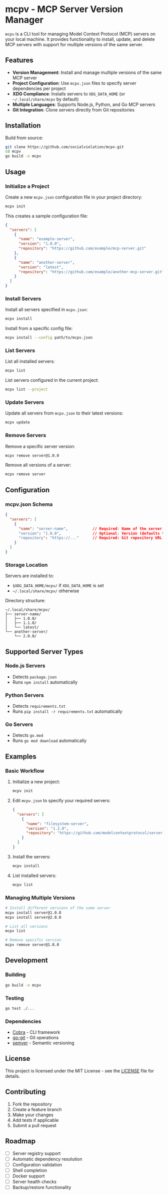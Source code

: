 # mcpv - MCP Server Version Manager

`mcpv` is a CLI tool for managing Model Context Protocol (MCP) servers on your local machine. It provides functionality to install, update, and delete MCP servers with support for multiple versions of the same server.

## Features

- **Version Management**: Install and manage multiple versions of the same MCP server
- **Project Configuration**: Use `mcpv.json` files to specify server dependencies per project
- **XDG Compliance**: Installs servers to `XDG_DATA_HOME` (or `~/.local/share/mcpv` by default)
- **Multiple Languages**: Supports Node.js, Python, and Go MCP servers
- **Git Integration**: Clone servers directly from Git repositories

## Installation

Build from source:

```bash
git clone https://github.com/socialviolation/mcpv.git
cd mcpv
go build -o mcpv
```

## Usage

### Initialize a Project

Create a new `mcpv.json` configuration file in your project directory:

```bash
mcpv init
```

This creates a sample configuration file:

```json
{
  "servers": [
    {
      "name": "example-server",
      "version": "1.0.0",
      "repository": "https://github.com/example/mcp-server.git"
    },
    {
      "name": "another-server",
      "version": "latest",
      "repository": "https://github.com/example/another-mcp-server.git"
    }
  ]
}
```

### Install Servers

Install all servers specified in `mcpv.json`:

```bash
mcpv install
```

Install from a specific config file:

```bash
mcpv install --config path/to/mcpv.json
```

### List Servers

List all installed servers:

```bash
mcpv list
```

List servers configured in the current project:

```bash
mcpv list --project
```

### Update Servers

Update all servers from `mcpv.json` to their latest versions:

```bash
mcpv update
```

### Remove Servers

Remove a specific server version:

```bash
mcpv remove server@1.0.0
```

Remove all versions of a server:

```bash
mcpv remove server
```

## Configuration

### mcpv.json Schema

```json
{
  "servers": [
    {
      "name": "server-name",           // Required: Name of the server
      "version": "1.0.0",              // Optional: Version (defaults to "latest")
      "repository": "https://..."      // Required: Git repository URL
    }
  ]
}
```

### Storage Location

Servers are installed to:
- `$XDG_DATA_HOME/mcpv/` if `XDG_DATA_HOME` is set
- `~/.local/share/mcpv/` otherwise

Directory structure:
```
~/.local/share/mcpv/
├── server-name/
│   ├── 1.0.0/
│   ├── 1.1.0/
│   └── latest/
└── another-server/
    └── 2.0.0/
```

## Supported Server Types

### Node.js Servers
- Detects `package.json`
- Runs `npm install` automatically

### Python Servers
- Detects `requirements.txt`
- Runs `pip install -r requirements.txt` automatically

### Go Servers
- Detects `go.mod`
- Runs `go mod download` automatically

## Examples

### Basic Workflow

1. Initialize a new project:
   ```bash
   mcpv init
   ```

2. Edit `mcpv.json` to specify your required servers:
   ```json
   {
     "servers": [
       {
         "name": "filesystem-server",
         "version": "1.2.0",
         "repository": "https://github.com/modelcontextprotocol/servers.git"
       }
     ]
   }
   ```

3. Install the servers:
   ```bash
   mcpv install
   ```

4. List installed servers:
   ```bash
   mcpv list
   ```

### Managing Multiple Versions

```bash
# Install different versions of the same server
mcpv install server@1.0.0
mcpv install server@2.0.0

# List all versions
mcpv list

# Remove specific version
mcpv remove server@1.0.0
```

## Development

### Building

```bash
go build -o mcpv
```

### Testing

```bash
go test ./...
```

### Dependencies

- [Cobra](https://github.com/spf13/cobra) - CLI framework
- [go-git](https://github.com/go-git/go-git) - Git operations
- [semver](https://github.com/Masterminds/semver) - Semantic versioning

## License

This project is licensed under the MIT License - see the [LICENSE](LICENSE) file for details.

## Contributing

1. Fork the repository
2. Create a feature branch
3. Make your changes
4. Add tests if applicable
5. Submit a pull request

## Roadmap

- [ ] Server registry support
- [ ] Automatic dependency resolution
- [ ] Configuration validation
- [ ] Shell completion
- [ ] Docker support
- [ ] Server health checks
- [ ] Backup/restore functionality